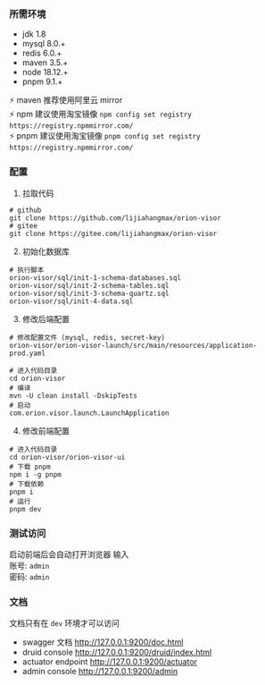 ### 所需环境

* jdk 1.8
* mysql 8.0.+
* redis 6.0.+
* maven 3.5.+
* node 18.12.+
* pnpm 9.1.+

⚡ maven 推荐使用阿里云 mirror   
⚡ npm 建议使用淘宝镜像 `npm config set registry https://registry.npmmirror.com/`  
⚡ pnpm 建议使用淘宝镜像 `pnpm config set registry https://registry.npmmirror.com/`

### 配置

1. 拉取代码

```
# github
git clone https://github.com/lijiahangmax/orion-visor
# gitee
git clone https://gitee.com/lijiahangmax/orion-visor
```

2. 初始化数据库

```
# 执行脚本
orion-visor/sql/init-1-schema-databases.sql
orion-visor/sql/init-2-schema-tables.sql
orion-visor/sql/init-3-schema-quartz.sql
orion-visor/sql/init-4-data.sql
```

3. 修改后端配置

```
# 修改配置文件 (mysql, redis, secret-key)
orion-visor/orion-visor-launch/src/main/resources/application-prod.yaml

# 进入代码目录
cd orion-visor
# 编译
mvn -U clean install -DskipTests
# 启动
com.orion.visor.launch.LaunchApplication
```

4. 修改前端配置

```
# 进入代码目录
cd orion-visor/orion-visor-ui
# 下载 pnpm
npm i -g pnpm
# 下载依赖
pnpm i
# 运行
pnpm dev
```   

### 测试访问

启动前端后会自动打开浏览器 输入  
账号: `admin`  
密码: `admin`

### 文档

文档只有在 `dev` 环境才可以访问

- swagger 文档       http://127.0.0.1:9200/doc.html
- druid console     http://127.0.0.1:9200/druid/index.html
- actuator endpoint http://127.0.0.1:9200/actuator
- admin console     http://127.0.0.1:9200/admin
